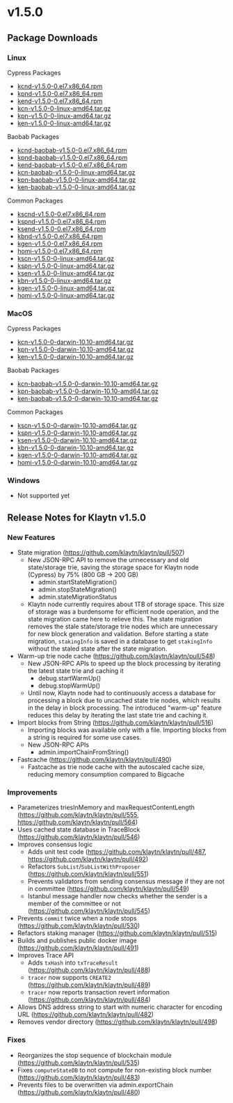 # v1.5.0

## Package Downloads <a href="#package-downloads" id="package-downloads"></a>

### Linux <a href="#linux" id="linux"></a>

Cypress Packages

* [kcnd-v1.5.0-0.el7.x86\_64.rpm](http://packages.klaytn.net/klaytn/v1.5.0/kcnd-v1.5.0-0.el7.x86\_64.rpm)
* [kpnd-v1.5.0-0.el7.x86\_64.rpm](http://packages.klaytn.net/klaytn/v1.5.0/kpnd-v1.5.0-0.el7.x86\_64.rpm)
* [kend-v1.5.0-0.el7.x86\_64.rpm](http://packages.klaytn.net/klaytn/v1.5.0/kend-v1.5.0-0.el7.x86\_64.rpm)
* [kcn-v1.5.0-0-linux-amd64.tar.gz](http://packages.klaytn.net/klaytn/v1.5.0/kcn-v1.5.0-0-linux-amd64.tar.gz)
* [kpn-v1.5.0-0-linux-amd64.tar.gz](http://packages.klaytn.net/klaytn/v1.5.0/kpn-v1.5.0-0-linux-amd64.tar.gz)
* [ken-v1.5.0-0-linux-amd64.tar.gz](http://packages.klaytn.net/klaytn/v1.5.0/ken-v1.5.0-0-linux-amd64.tar.gz)

Baobab Packages

* [kcnd-baobab-v1.5.0-0.el7.x86\_64.rpm](http://packages.klaytn.net/klaytn/v1.5.0/kcnd-baobab-v1.5.0-0.el7.x86\_64.rpm)
* [kpnd-baobab-v1.5.0-0.el7.x86\_64.rpm](http://packages.klaytn.net/klaytn/v1.5.0/kpnd-baobab-v1.5.0-0.el7.x86\_64.rpm)
* [kend-baobab-v1.5.0-0.el7.x86\_64.rpm](http://packages.klaytn.net/klaytn/v1.5.0/kend-baobab-v1.5.0-0.el7.x86\_64.rpm)
* [kcn-baobab-v1.5.0-0-linux-amd64.tar.gz](http://packages.klaytn.net/klaytn/v1.5.0/kcn-baobab-v1.5.0-0-linux-amd64.tar.gz)
* [kpn-baobab-v1.5.0-0-linux-amd64.tar.gz](http://packages.klaytn.net/klaytn/v1.5.0/kpn-baobab-v1.5.0-0-linux-amd64.tar.gz)
* [ken-baobab-v1.5.0-0-linux-amd64.tar.gz](http://packages.klaytn.net/klaytn/v1.5.0/ken-baobab-v1.5.0-0-linux-amd64.tar.gz)

Common Packages

* [kscnd-v1.5.0-0.el7.x86\_64.rpm](http://packages.klaytn.net/klaytn/v1.5.0/kscnd-v1.5.0-0.el7.x86\_64.rpm)
* [kspnd-v1.5.0-0.el7.x86\_64.rpm](http://packages.klaytn.net/klaytn/v1.5.0/kspnd-v1.5.0-0.el7.x86\_64.rpm)
* [ksend-v1.5.0-0.el7.x86\_64.rpm](http://packages.klaytn.net/klaytn/v1.5.0/ksend-v1.5.0-0.el7.x86\_64.rpm)
* [kbnd-v1.5.0-0.el7.x86\_64.rpm](http://packages.klaytn.net/klaytn/v1.5.0/kbnd-v1.5.0-0.el7.x86\_64.rpm)
* [kgen-v1.5.0-0.el7.x86\_64.rpm](http://packages.klaytn.net/klaytn/v1.5.0/kgen-v1.5.0-0.el7.x86\_64.rpm)
* [homi-v1.5.0-0.el7.x86\_64.rpm](http://packages.klaytn.net/klaytn/v1.5.0/homi-v1.5.0-0.el7.x86\_64.rpm)
* [kscn-v1.5.0-0-linux-amd64.tar.gz](http://packages.klaytn.net/klaytn/v1.5.0/kscn-v1.5.0-0-linux-amd64.tar.gz)
* [kspn-v1.5.0-0-linux-amd64.tar.gz](http://packages.klaytn.net/klaytn/v1.5.0/kspn-v1.5.0-0-linux-amd64.tar.gz)
* [ksen-v1.5.0-0-linux-amd64.tar.gz](http://packages.klaytn.net/klaytn/v1.5.0/ksen-v1.5.0-0-linux-amd64.tar.gz)
* [kbn-v1.5.0-0-linux-amd64.tar.gz](http://packages.klaytn.net/klaytn/v1.5.0/kbn-v1.5.0-0-linux-amd64.tar.gz)
* [kgen-v1.5.0-0-linux-amd64.tar.gz](http://packages.klaytn.net/klaytn/v1.5.0/kgen-v1.5.0-0-linux-amd64.tar.gz)
* [homi-v1.5.0-0-linux-amd64.tar.gz](http://packages.klaytn.net/klaytn/v1.5.0/homi-v1.5.0-0-linux-amd64.tar.gz)

### MacOS <a href="#macos" id="macos"></a>

Cypress Packages

* [kcn-v1.5.0-0-darwin-10.10-amd64.tar.gz](http://packages.klaytn.net/klaytn/v1.5.0/kcn-v1.5.0-0-darwin-10.10-amd64.tar.gz)
* [kpn-v1.5.0-0-darwin-10.10-amd64.tar.gz](http://packages.klaytn.net/klaytn/v1.5.0/kpn-v1.5.0-0-darwin-10.10-amd64.tar.gz)
* [ken-v1.5.0-0-darwin-10.10-amd64.tar.gz](http://packages.klaytn.net/klaytn/v1.5.0/ken-v1.5.0-0-darwin-10.10-amd64.tar.gz)

Baobab Packages

* [kcn-baobab-v1.5.0-0-darwin-10.10-amd64.tar.gz](http://packages.klaytn.net/klaytn/v1.5.0/kcn-baobab-v1.5.0-0-darwin-10.10-amd64.tar.gz)
* [kpn-baobab-v1.5.0-0-darwin-10.10-amd64.tar.gz](http://packages.klaytn.net/klaytn/v1.5.0/kpn-baobab-v1.5.0-0-darwin-10.10-amd64.tar.gz)
* [ken-baobab-v1.5.0-0-darwin-10.10-amd64.tar.gz](http://packages.klaytn.net/klaytn/v1.5.0/ken-baobab-v1.5.0-0-darwin-10.10-amd64.tar.gz)

Common Packages

* [kscn-v1.5.0-0-darwin-10.10-amd64.tar.gz](http://packages.klaytn.net/klaytn/v1.5.0/kscn-v1.5.0-0-darwin-10.10-amd64.tar.gz)
* [kspn-v1.5.0-0-darwin-10.10-amd64.tar.gz](http://packages.klaytn.net/klaytn/v1.5.0/kspn-v1.5.0-0-darwin-10.10-amd64.tar.gz)
* [ksen-v1.5.0-0-darwin-10.10-amd64.tar.gz](http://packages.klaytn.net/klaytn/v1.5.0/ksen-v1.5.0-0-darwin-10.10-amd64.tar.gz)
* [kbn-v1.5.0-0-darwin-10.10-amd64.tar.gz](http://packages.klaytn.net/klaytn/v1.5.0/kbn-v1.5.0-0-darwin-10.10-amd64.tar.gz)
* [kgen-v1.5.0-0-darwin-10.10-amd64.tar.gz](http://packages.klaytn.net/klaytn/v1.5.0/kgen-v1.5.0-0-darwin-10.10-amd64.tar.gz)
* [homi-v1.5.0-0-darwin-10.10-amd64.tar.gz](http://packages.klaytn.net/klaytn/v1.5.0/homi-v1.5.0-0-darwin-10.10-amd64.tar.gz)

### Windows <a href="#windows" id="windows"></a>

* Not supported yet

## Release Notes for Klaytn v1.5.0 <a href="#release-notes-for-klaytn-v1-5-0" id="release-notes-for-klaytn-v1-5-0"></a>

### New Features <a href="#new-features" id="new-features"></a>

* State migration (https://github.com/klaytn/klaytn/pull/507)
  * New JSON-RPC API to remove the unnecessary and old state/storage trie, saving the storage space for Klaytn node (Cypress) by 75% (800 GB -> 200 GB)
    * admin.startStateMigration()
    * admin.stopStateMigration()
    * admin.stateMigrationStatus
  * Klaytn node currently requires about 1TB of storage space. This size of storage was a burdensome for efficient node operation, and the state migration came here to relieve this. The state migration removes the stale state/storage trie nodes which are unnecessary for new block generation and validation. Before starting a state migration, `stakingInfo` is saved in a database to get `stakingInfo` without the staled state after the state migration.
* Warm-up trie node cache (https://github.com/klaytn/klaytn/pull/548)
  * New JSON-RPC APIs to speed up the block processing by iterating the latest state trie and caching it
    * debug.startWarmUp()
    * debug.stopWarmUp()
  * Until now, Klaytn node had to continuously access a database for processing a block due to uncached state trie nodes, which results in the delay in block processing. The introduced "warm-up" feature reduces this delay by iterating the last state trie and caching it.
* Import blocks from String (https://github.com/klaytn/klaytn/pull/516)
  * Importing blocks was available only with a file. Importing blocks from a string is required for some use cases.
  * New JSON-RPC APIs
    * admin.importChainFromString()
* Fastcache (https://github.com/klaytn/klaytn/pull/490)
  * Fastcache as trie node cache with the autoscaled cache size, reducing memory consumption compared to Bigcache

### Improvements <a href="#improvements" id="improvements"></a>

* Parameterizes triesInMemory and maxRequestContentLength (https://github.com/klaytn/klaytn/pull/555, https://github.com/klaytn/klaytn/pull/564)
* Uses cached state database in TraceBlock (https://github.com/klaytn/klaytn/pull/546)
* Improves consensus logic
  * Adds unit test code (https://github.com/klaytn/klaytn/pull/487, https://github.com/klaytn/klaytn/pull/492)
  * Refactors `SubList`/`SubListWithProposer` (https://github.com/klaytn/klaytn/pull/551)
  * Prevents validators from sending consensus message if they are not in committee (https://github.com/klaytn/klaytn/pull/549)
  * Istanbul message handler now checks whether the sender is a member of the committee or not (https://github.com/klaytn/klaytn/pull/545)
* Prevents `commit` twice when a node stops (https://github.com/klaytn/klaytn/pull/530)
* Refactors staking manager (https://github.com/klaytn/klaytn/pull/515)
* Builds and publishes public docker image (https://github.com/klaytn/klaytn/pull/491)
* Improves Trace API
  * Adds `txHash` into `txTraceResult` (https://github.com/klaytn/klaytn/pull/488)
  * `tracer` now supports `CREATE2` (https://github.com/klaytn/klaytn/pull/489)
  * `tracer` now reports transaction revert information (https://github.com/klaytn/klaytn/pull/484)
* Allows DNS address string to start with numeric character for encoding URL (https://github.com/klaytn/klaytn/pull/482)
* Removes vendor directory (https://github.com/klaytn/klaytn/pull/498)

### Fixes <a href="#fixes" id="fixes"></a>

* Reorganizes the stop sequence of blockchain module (https://github.com/klaytn/klaytn/pull/535)
* Fixes `computeStateDB` to not compute for non-existing block number (https://github.com/klaytn/klaytn/pull/483)
* Prevents files to be overwritten via admin.exportChain (https://github.com/klaytn/klaytn/pull/480)
